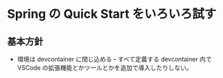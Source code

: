 # Spring の Quick Start をいろいろ試す

## 基本方針

* 環境は devcontainer に閉じ込める・すべて定義する
  devcontainer 内で VSCode の拡張機能とかツールとかを追加で導入したりしない。
